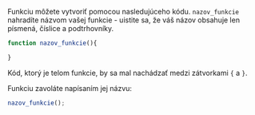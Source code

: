 Funkciu môžete vytvoriť pomocou nasledujúceho kódu. `nazov_funkcie` nahradíte názvom vašej funkcie - uistite sa, že váš názov obsahuje len písmená, číslice a podtrhovníky.

```javascript
function nazov_funkcie(){

}
```

Kód, ktorý je telom funkcie, by sa mal nachádzať medzi zátvorkami `{` a `}`.

Funkciu zavoláte napísaním jej názvu:

```javascript
nazov_funkcie();
```